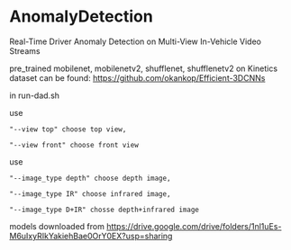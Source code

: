 # AnomalyDetection
Real-Time Driver Anomaly Detection on Multi-View In-Vehicle Video Streams


pre_trained mobilenet, mobilenetv2, shufflenet, shufflenetv2 on Kinetics dataset can be found: https://github.com/okankop/Efficient-3DCNNs

in run-dad.sh

use 

    "--view top" choose top view,

    "--view front" choose front view
    
use 

    "--image_type depth" choose depth image,

    "--image_type IR" choose infrared image,
    
    "--image_type D+IR" chosse depth+infrared image
    


models downloaded from https://drive.google.com/drive/folders/1nl1uEs-M6uIxyRIkYakiehBae0OrY0EX?usp=sharing
